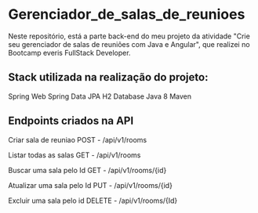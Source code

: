 # Gerenciador_de_salas_de_reunioes
Neste repositório, está a parte back-end do meu projeto da atividade "Crie seu gerenciador de salas de reuniões com Java e Angular", que realizei no Bootcamp everis FullStack Developer.

<h2>Stack utilizada na realização do projeto:</h2>
Spring Web
Spring Data JPA
H2 Database
Java 8
Maven

<h2>Endpoints criados na API</h2>

Criar sala de reuniao POST - /api/v1/rooms

Listar todas as salas GET - /api/v1/rooms

Buscar uma sala pelo Id GET - /api/v1/rooms/{id}

Atualizar uma sala pelo Id PUT - /api/v1/rooms/{id}

Excluir uma sala pelo id DELETE - /api/v1/rooms/{Id}
